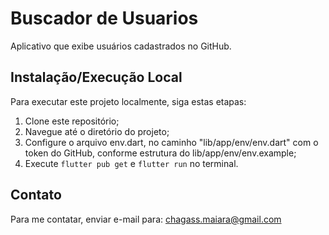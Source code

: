 # Buscador de Usuarios
Aplicativo que exibe usuários cadastrados no GitHub.

## Instalação/Execução Local
Para executar este projeto localmente, siga estas etapas:
1. Clone este repositório;
2. Navegue até o diretório do projeto;
3. Configure o arquivo env.dart, no caminho "lib/app/env/env.dart" com o token do GitHub, conforme estrutura do lib/app/env/env.example;
4. Execute `flutter pub get` e `flutter run` no terminal.

## Contato
Para me contatar, enviar e-mail para: chagass.maiara@gmail.com
